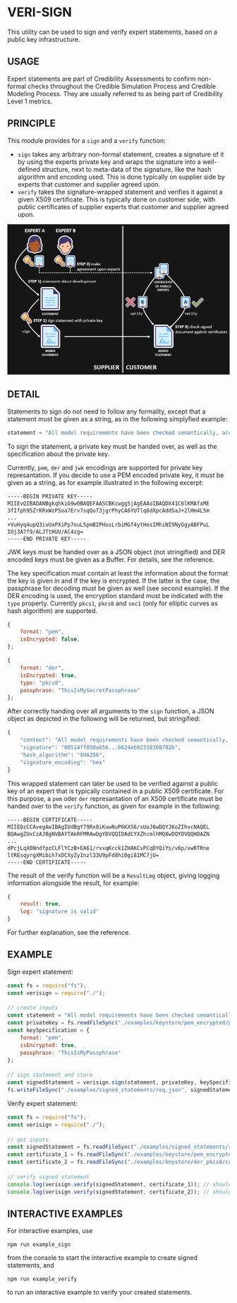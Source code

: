 # VERI-SIGN

This utility can be used to sign and verify expert statements, based on a public key infrastructure.

## USAGE

Expert statements are part of Credibility Assessments to confirm non-formal checks throughout the Credible Simulation Process and Credible Modeling Process. They are usually referred to as being part of Credibility Level 1 metrics.

## PRINCIPLE

This module provides for a `sign` and a `verify` function:

* `sign` takes any arbitrary non-formal statement, creates a signature of it by using the experts private key and wraps the signature into a well-defined structure, next to meta-data of the signature, like the hash algorithm and encoding used. This is done typically on supplier side by experts that customer and supplier agreed upon.
* `verify` takes the signature-wrapped statement and verifies it against a given X509 certificate. This is typically done on customer side, with public certificates of supplier experts that customer and supplier agreed upon.

![workflow using sign and verify](./docs/workflow.png "Workflow")

## DETAIL

Statements to sign do not need to follow any formality, except that a statement must be given as a string, as in the following simplyfied example:

```javascript
statement = "All model requirements have been checked semantically, according to ISO/IEC/IEEE 29148";
```

To sign the statement, a private key must be handed over, as well as the specification about the private key.

Currently, `pem`, `der` and `jwk` encodings are supported for private key represantation. If you decide to use a PEM encoded private key, it must be given as a string, as for example illustrated in the following excerpt:

```
-----BEGIN PRIVATE KEY-----
MIIEvQIBADANBgkqhkiG9w0BAQEFAASCBKcwggSjAgEAAoIBAQDX41C6lKMAfxME
3fIfph95ZrKRxWzPSoa7Erv7sqQuT3jgrPhyCA6YUTlq6dXpcAddSaJ+2lHm4L5m
...
+VuHyq4upQ3ivUxPXiPp7ouL5pmBIPHusLrbiMGf4ytHosIMhiNI9NyGgyABFPuL
IOj3A7f9/ALJTtHUU/AC4zg=
-----END PRIVATE KEY-----
```

JWK keys must be handed over as a JSON object (not stringified) and DER encoded keys must be given as a Buffer. For details, see the reference.

The key specification must contain at least the information about the format the key is given in and if the key is encrypted. If the latter is the case, the passphrase for decoding must be given as well (see second example). If the DER encoding is used, the encryption standard must be indicated with the `type` property. Currently `pkcs1`, `pkcs8` and `sec1` (only for elliptic curves as hash algorithm) are supported.

```javascript
{
    format: "pem",
    isEncrypted: false,
};
```

```javascript
{
    format: "der",
    isEncrypted: true,
    type: "pkcs8",
    passphrase: "ThisIsMySecretPassphrase"
};
```
After correctly handing over all arguments to the `sign` function, a JSON object as depicted in the following will be returned, but stringified:

```javascript
{
    "content": "All model requirements have been checked semantically, according to ISO/IEC/IEEE 29148",
    "signature": "00514ff050a656...b624eb92338308702b",
    "hash_algorithm": "SHA256",
    "signature_encoding": "hex"
}
```

This wrapped statement can later be used to be verified against a public key of an expert that is typically contained in a public X509 certificate. For this purpose, a `pem` oder `der` represantation of an X509 certificate must be handed over to the `verify` function, as given for example in the following:

```
-----BEGIN CERTIFICATE-----
MIIEDzCCAvegAwIBAgIUdBgY79Rx8iKuwNuP6KXS6/xUoJ8wDQYJKoZIhvcNAQEL
BQAwgZUxCzAJBgNVBAYTAkRFMRAwDgYDVQQIDAdCYXZhcmlhMQ8wDQYDVQQHDAZN
...
dPcjLqX0NndfpzCLFlYCzB+EA61/rvxqKcck1ZHAKCvPCqDYQiYs/v6p/xwRTRne
ltREsqyrgXMibih7xDCXyZyInzl33U9pFd8hi0gi81MC7jU=
-----END CERTIFICATE-----
```

The result of the verify function will be a `ResultLog` object, giving logging information alongside the result, for example:

```javascript
{
    result: true,
    log: "signature is valid"
}
```

For further explanation, see the reference.

## EXAMPLE

Sign expert statement:

```javascript
const fs = require("fs");
const verisign = require("./");

// create inputs
const statement = "All model requirements have been checked semantically, according to ISO/IEC/IEEE 29148";
const privateKey = fs.readFileSync("./examples/keystore/pem_encrypted/private.pem", "utf8");
const keySpecification = {
    format: "pem",
    isEncrypted: true,
    passphrase: "ThisIsMyPassphrase"
};

// sign statement and store
const signedStatement = verisign.sign(statement, privateKey, keySpecification);
fs.writeFileSync("./examples/signed_statements/req.json", signedStatement);
```

Verify expert statement:

```javascript
const fs = require("fs");
const verisign = require("./");

// get inputs
const signedStatement = fs.readFileSync("./examples/signed_statements/req.json", "utf8");
const certificate_1 = fs.readFileSync("./examples/keystore/pem_encrypted/cert.pem", "utf8");
const certificate_2 = fs.readFileSync("./examples/keystore/der_pkcs8/cert.der");

// verify signed statement
console.log(verisign.verify(signedStatement, certificate_1)); // should be valid
console.log(verisign.verify(signedStatement, certificate_2)); // should be invalid
```

## INTERACTIVE EXAMPLES

For interactive examples, use 

```
npm run example_sign
```

from the console to start the interactive example to create signed statements, and

```
npm run example_verify
```

to run an interactive example to verify your created statements.